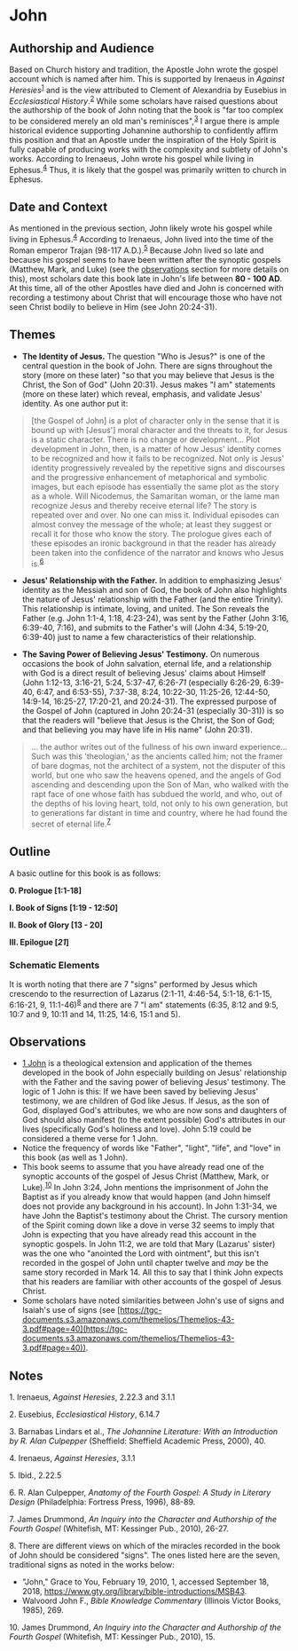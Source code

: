 # John

## Authorship and Audience

Based on Church history and tradition, the Apostle John wrote the gospel account which is named after him. This is supported by Irenaeus in *Against Heresies*<sup>[1](#footnote1)</sup> and is the view attributed to Clement of Alexandria by Eusebius in *Ecclesiastical History*.<sup>[2](#footnote2)</sup> While some scholars have raised questions about the authorship of the book of John noting that the book is "far too complex to be considered merely an old man's reminisces",<sup>[3](#footnote3)</sup> I argue there is ample historical evidence supporting Johannine authorship to confidently affirm this position and that an Apostle under the inspiration of the Holy Spirit is fully capable of producing works with the complexity and subtlety of John's works. According to Irenaeus, John wrote his gospel while living in Ephesus.<sup>[4](#footnote4)</sup> Thus, it is likely that the gospel was primarily written to church in Ephesus.

## Date and Context

As mentioned in the previous section, John likely wrote his gospel while living in Ephesus.<sup>[4](#footnote4)</sup> According to Irenaeus, John lived into the time of the Roman emperor Trajan (98-117 A.D.).<sup>[5](#footnote5)</sup> Because John lived so late and because his gospel seems to have been written after the synoptic gospels (Matthew, Mark, and Luke) (see the [observations](#observations) section for more details on this), most scholars date this book late in John's life between **80 - 100 AD**. At this time, all of the other Apostles have died and John is concerned with recording a testimony about Christ that will encourage those who have not seen Christ bodily to believe in Him (see John 20:24-31).

## Themes

- **The Identity of Jesus.** The question "Who is Jesus?" is one of the central question in the book of John. There are signs throughout the story (more on these later) "so that you may believe that Jesus is the Christ, the Son of God" (John 20:31). Jesus makes "I am" statements (more on these later) which reveal, emphasis, and validate Jesus' identity. As one author put it:

> [the Gospel of John] is a plot of character only in the sense that it is bound up with [Jesus'] moral character and the threats to it, for Jesus is a static character. There is no change or development... Plot development in John, then, is a matter of how Jesus' identity comes to be recognized and how it fails to be recognized. Not only is Jesus' identity progressively revealed by the repetitive signs and discourses and the progressive enhancement of metaphorical and symbolic images, but each episode has essentially the same plot as the story as a whole. Will Nicodemus, the Samaritan woman, or the lame man recognize Jesus and thereby receive eternal life? The story is repeated over and over. No one can miss it. Individual episodes can almost convey the message of the whole; at least they suggest or recall it for those who know the story. The prologue gives each of these episodes an ironic background in that the reader has already been taken into the confidence of the narrator and knows who Jesus is.<sup>[6](#footnote6)</sup>

- **Jesus' Relationship with the Father.** In addition to emphasizing Jesus' identity as the Messiah and son of God, the book of John also highlights the nature of Jesus' relationship with the Father (and the entire Trinity). This relationship is intimate, loving, and united. The Son reveals the Father (e.g. John 1:1-4, 1:18, 4:23-24), was sent by the Father (John 3:16, 6:39-40, 7:16), and submits to the Father's will (John 4:34, 5:19-20, 6:39-40) just to name a few characteristics of their relationship.

- **The Saving Power of Believing Jesus' Testimony.** On numerous occasions the book of John salvation, eternal life, and a relationship with God is a direct result of believing Jesus' claims about Himself (John 1:12-13, 3:16-21, 5:24, 5:37-47, 6:26-*71* (especially 6:26-29, 6:39-40, 6:47, and 6:53-55), 7:37-38, 8:24, 10:22-30, 11:25-26, 12:44-50, 14:9-14, 16:25-27, 17:20-21, and 20:24-31). The expressed purpose of the Gospel of John (captured in John 20:24-31 (especially 30-31)) is so that the readers will "believe that Jesus is the Christ, the Son of God; and that believing you may have life in His name" (John 20:31).

> ... the author writes out of the fullness of his own inward experience... Such was this 'theologian,' as the ancients called him; not the framer of bare dogmas, not the architect of a system, not the disputer of this world, but one who saw the heavens opened, and the angels of God ascending and descending upon the Son of Man, who walked with the rapt face of one whose faith has subdued the world, and who, out of the depths of his loving heart, told, not only to his own generation, but to generations far distant in time and country, where he had found the secret of eternal life.<sup>[7](#footnote7)</sup>

## Outline

A basic outline for this book is as follows:

**0. Prologue [1:1-18]**

**I. Book of Signs [1:19 - 12:*50*]**

**II. Book of Glory [13 - 20]**

**III. Epilogue [*21*]**

### Schematic Elements

It is worth noting that there are 7 "signs" performed by Jesus which crescendo to the resurrection of Lazarus (2:1-11, 4:46-54, 5:1-18, 6:1-15, 6:16-21, 9, 11:1-46)<sup>[8](#footnote8)</sup> and there are 7 "I am" statements (6:35, 8:12 and 9:5, 10:7 and 9, 10:11 and 14, 11:25, 14:6, 15:1 and 5).

## Observations

- [1 John](https://bible.hightower.space/notes/new_testament/general_epistles/1_john.html) is a theological extension and application of the themes developed in the book of John especially building on Jesus' relationship with the Father and the saving power of believing Jesus' testimony. The logic of 1 John is this: If we have been saved by believing Jesus' testimony, we are children of God like Jesus. If Jesus, as the son of God, displayed God's attributes, we who are now sons and daughters of God should also manifest (to the extent possible) God's attributes in our lives (specifically God's holiness and love). John 5:19 could be considered a theme verse for 1 John.
- Notice the frequency of words like "Father", "light", "life", and "love" in this book (as well as 1 John).
- This book seems to assume that you have already read one of the synoptic accounts of the gospel of Jesus Christ (Matthew, Mark, or Luke).<sup>[10](#footnote10)</sup> In John 3:24, John mentions the imprisonment of John the Baptist as if you already know that would happen (and John himself does not provide any background in his account). In John 1:31-34, we have John the Baptist's testimony about the Christ. The cursory mention of the Spirit coming down like a dove in verse 32 seems to imply that John is expecting that you have already read this account in the synoptic gospels. In John 11:2, we are told that Mary (Lazarus' sister) was the one who "anointed the Lord with ointment", but this isn't recorded in the gospel of John until chapter twelve and *may* be the same story recorded in Mark 14. All this to say that I think John expects that his readers are familiar with other accounts of the gospel of Jesus Christ.
- Some scholars have noted similarities between John's use of signs and Isaiah's use of signs (see [https://tgc-documents.s3.amazonaws.com/themelios/Themelios-43-3.pdf#page=40](https://tgc-documents.s3.amazonaws.com/themelios/Themelios-43-3.pdf#page=40)).

## Notes

<a id="footnote1">1. </a>Irenaeus, *Against Heresies*, 2.22.3 and 3.1.1

<a id="footnote2">2. </a>Eusebius, *Ecclesiastical History*, 6.14.7

<a id="footnote3">3. </a>Barnabas Lindars et al., *The Johannine Literature: With an Introduction by R. Alan Culpepper* (Sheffield: Sheffield Academic Press, 2000), 40.

<a id="footnote4">4. </a>Irenaeus, *Against Heresies*, 3.1.1

<a id="footnote5">5. </a>Ibid., 2.22.5

<a id="footnote6">6. </a>R. Alan Culpepper, *Anatomy of the Fourth Gospel: A Study in Literary Design* (Philadelphia: Fortress Press, 1996), 88-89.

<a id="footnote7">7. </a>James Drummond, *An Inquiry into the Character and Authorship of the Fourth Gospel* (Whitefish, MT: Kessinger Pub., 2010), 26-27.

<a id="footnote8">8. </a>There are different views on which of the miracles recorded in the book of John should be considered "signs". The ones listed here are the seven, traditional signs as noted in the works below:

- "John," Grace to You, February 19, 2010, 1, accessed September 18, 2018, https://www.gty.org/library/bible-introductions/MSB43.
- Walvoord John F., *Bible Knowledge Commentary* (Illinois Victor Books, 1985), 269.

<!-- <a id="footnote9">9. </a>Insert footnote contents here -->

<a id="footnote10">10. </a>James Drummond, *An Inquiry into the Character and Authorship of the Fourth Gospel* (Whitefish, MT: Kessinger Pub., 2010), 15.
